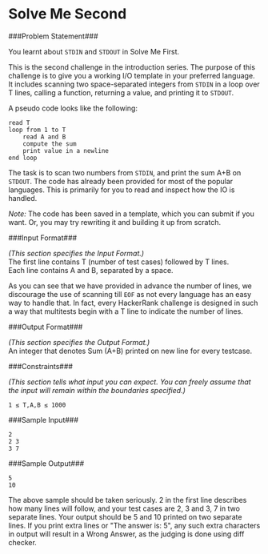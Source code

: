 Solve Me Second
===================

###Problem Statement###

You learnt about `STDIN` and `STDOUT` in Solve Me First.

This is the second challenge in the introduction series. The purpose of this challenge is to give you a working I/O template in your preferred language. It includes scanning two space-separated integers from `STDIN` in a loop over T lines, calling a function, returning a value, and printing it to `STDOUT`.

A pseudo code looks like the following:

```
read T
loop from 1 to T
    read A and B
    compute the sum
    print value in a newline
end loop
```

The task is to scan two numbers from `STDIN`, and print the sum A+B on `STDOUT`. The code has already been provided for most of the popular languages. This is primarily for you to read and inspect how the IO is handled.

*Note:* The code has been saved in a template, which you can submit if you want. Or, you may try rewriting it and building it up from scratch.

###Input Format###

_(This section specifies the Input Format.)_  
The first line contains T (number of test cases) followed by T lines.  
Each line contains A and B, separated by a space.

As you can see that we have provided in advance the number of lines, we discourage the use of scanning till `EOF` as not every language has an easy way to handle that. In fact, every HackerRank challenge is designed in such a way that multitests begin with a T line to indicate the number of lines.

###Output Format###

_(This section specifies the Output Format.)_  
An integer that denotes Sum (A+B) printed on new line for every testcase.

###Constraints###

_(This section tells what input you can expect. You can freely assume that the input will remain within the boundaries specified.)_

```
1 ≤ T,A,B ≤ 1000
```

###Sample Input###

```
2
2 3
3 7
```

###Sample Output###

```
5
10
```

The above sample should be taken seriously. 2 in the first line describes how many lines will follow, and your test cases are 2, 3 and 3, 7 in two separate lines. Your output should be 5 and 10 printed on two separate lines. If you print extra lines or "The answer is: 5", any such extra characters in output will result in a Wrong Answer, as the judging is done using diff checker.